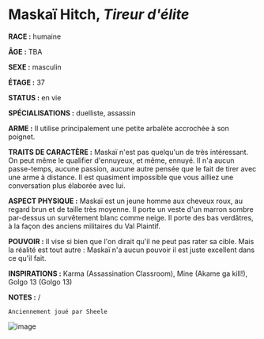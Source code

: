 # Maskaï Hitch, *Tireur d'élite*

**RACE :** humaine

**ÂGE :** TBA

**SEXE :** masculin

**ÉTAGE :** 37

**STATUS :** en vie

**SPÉCIALISATIONS :** duelliste, assassin

**ARME :** Il utilise principalement une petite arbalète accrochée à son poignet.

**TRAITS DE CARACTÈRE :** Maskaï n'est pas quelqu'un de très intéressant. On peut même le qualifier d'ennuyeux, et même, ennuyé. Il n'a aucun passe-temps, aucune passion, aucune autre pensée que le fait de tirer avec une arme à distance. Il est quasiment impossible que vous ailliez une conversation plus élaborée avec lui.

**ASPECT PHYSIQUE :** Maskaï est un jeune homme aux cheveux roux, au regard brun et de taille très moyenne. Il porte un veste d'un marron sombre par-dessus un survêtement blanc comme neige. Il porte des bas verdâtres, à la façon des anciens militaires du Val Plaintif.

**POUVOIR :** Il vise si bien que l'on dirait qu'il ne peut pas rater sa cible. Mais la réalité est tout autre : Maskaï n'a aucun pouvoir il est juste excellent dans ce qu'il fait.

**INSPIRATIONS :** Karma (Assassination Classroom), Mine (Akame ga kill!), Golgo 13 (Golgo 13)

**NOTES :** /

`Anciennement joué par Sheele`

![image](https://enyxia.alkanife.fr/images/characters/maskai.png)
